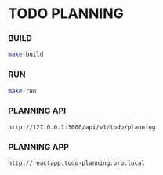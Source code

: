 # TODO PLANNING


### BUILD
```bash
make build
```

### RUN
```bash
make run
```

### PLANNING API
```
http://127.0.0.1:3000/api/v1/todo/planning
```

### PLANNING APP
```
http://reactapp.todo-planning.orb.local
```



